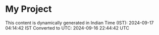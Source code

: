 # My Project

This content is dynamically generated in Indian Time (IST): 2024-09-17 04:14:42 IST
Converted to UTC: 2024-09-16 22:44:42 UTC

